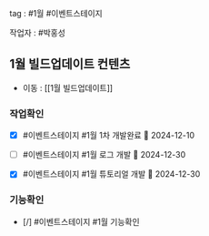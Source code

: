 
tag : #1월 #이벤트스테이지  

작업자 :  #박홍성 

## 1월 빌드업데이트 컨텐츠
- 이동 : [[1월 빌드업데이트]]


### 작업확인
- [x] #이벤트스테이지  #1월  1차 개발완료 📅 2024-12-10
- [ ] #이벤트스테이지  #1월  로그 개발 📅 2024-12-30
- [x] #이벤트스테이지  #1월  튜토리얼 개발 📅 2024-12-30








### 기능확인
- [/] #이벤트스테이지  #1월  기능확인
